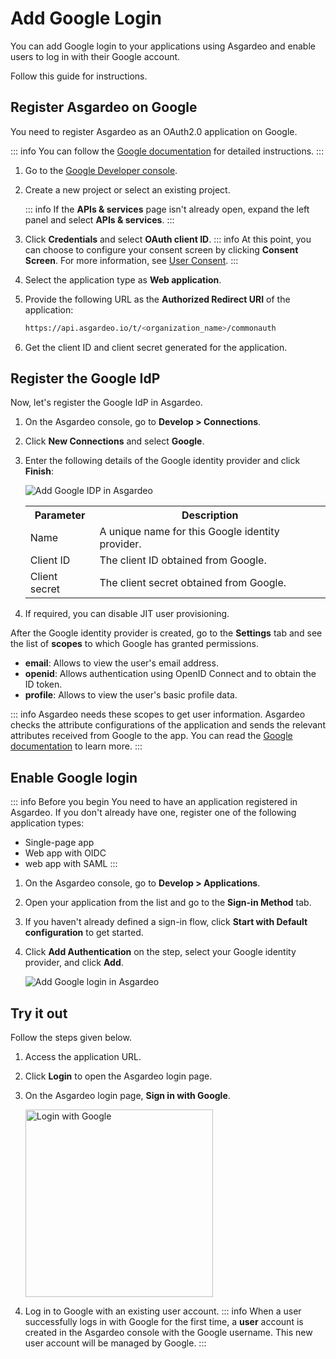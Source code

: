 # Add Google Login

You can add Google login to your applications using Asgardeo and enable users to log in with their Google account.  

Follow this guide for instructions.

## Register Asgardeo on Google
You need to register Asgardeo as an OAuth2.0 application on Google.

::: info
You can follow the [Google documentation](https://support.google.com/googleapi/answer/6158849) for detailed instructions.
:::

1. Go to the [Google Developer console](https://console.developers.google.com/apis/credentials).
2. Create a new project or select an existing project.

    ::: info
    If the **APIs & services** page isn't already open, expand the left panel and select **APIs & services**.
    :::

4. Click **Credentials** and select **OAuth client ID**.
    ::: info
    At this point, you can choose to configure your consent screen by clicking **Consent Screen**. For more information, see [User Consent](https://support.google.com/googleapi/answer/6158849#userconsent&zippy=%2Cuser-consent).
    :::
6. Select the application type as **Web application**.
7. Provide the following URL as the **Authorized Redirect URI** of the application:
    ```bash no-line-numbers
    https://api.asgardeo.io/t/<organization_name>/commonauth
    ```
8. Get the client ID and client secret generated for the application.
    
## Register the Google IdP

Now, let's register the Google IdP in Asgardeo.

1. On the Asgardeo console, go to **Develop > Connections**.
2. Click **New Connections** and select **Google**.
3. Enter the following details of the Google identity provider and click **Finish**:

    <img :src="$withBase('/assets/img/guides/idp/google-idp/add-google-idp.png')" alt="Add Google IDP in Asgardeo">

    <table>
      <tr>
        <th>Parameter</th>
        <th>Description</th>
      </tr>
      <tr>
        <td>Name</td>
        <td>A unique name for this Google identity provider.</td>
      </tr>
      <tr>
          <td>Client ID</td>
          <td>The client ID obtained from Google.</td>
      </tr>
      <tr>
          <td>Client secret</td>
          <td>The client secret obtained from Google.</td>
      </tr>
    </table>  

4. If required, you can <a :href="$withBase('/guides/authentication/jit-user-provisioning/')">disable JIT user provisioning</a>.  

After the Google identity provider is created, go to the **Settings** tab and see the list of **scopes** to which Google has granted permissions.

- **email**: Allows to view the user's email address.
- **openid**: Allows authentication using OpenID Connect and to obtain the ID token.
- **profile**: Allows to view the user's basic profile data. 

::: info
Asgardeo needs these scopes to get user information. Asgardeo checks the attribute configurations of the application and sends the relevant attributes received from Google to the app. You can read the [Google documentation](https://developers.google.com/identity/protocols/oauth2/openid-connect#scope-param) to learn more.
::: 
 
##  Enable Google login
::: info Before you begin
You need to have an application registered in Asgardeo. If you don't already have one, register one of the following application types:

-   <a :href="$withBase('/guides/applications/register-single-page-app/')">Single-page app</a>
-   <a :href="$withBase('/guides/applications/register-oidc-web-app/')">Web app with OIDC</a>
-   <a :href="$withBase('/guides/applications/register-saml-web-app/')">web app with SAML</a>
:::

1. On the Asgardeo console, go to **Develop > Applications**.
2. Open your application from the list and go to the **Sign-in Method** tab.
3. If you haven't already defined a sign-in flow, click **Start with Default configuration** to get started.
4. Click **Add Authentication** on the step, select your Google identity provider, and click **Add**.

    <img :src="$withBase('/assets/img/guides/idp/google-idp/add-google-federation-with-basic.png')" alt="Add Google login in Asgardeo">

## Try it out

Follow the steps given below. 

1. Access the application URL.
2. Click **Login** to open the Asgardeo login page.
3. On the Asgardeo login page, **Sign in with Google**.

    <img :src="$withBase('/assets/img/guides/idp/google-idp/sign-in-with-google.png')" alt="Login with Google" width=300>

4. Log in to Google with an existing user account. 
::: info
When a user successfully logs in with Google for the first time, a **user** account is created in the Asgardeo console with the Google username. This new user account will be managed by Google.
:::